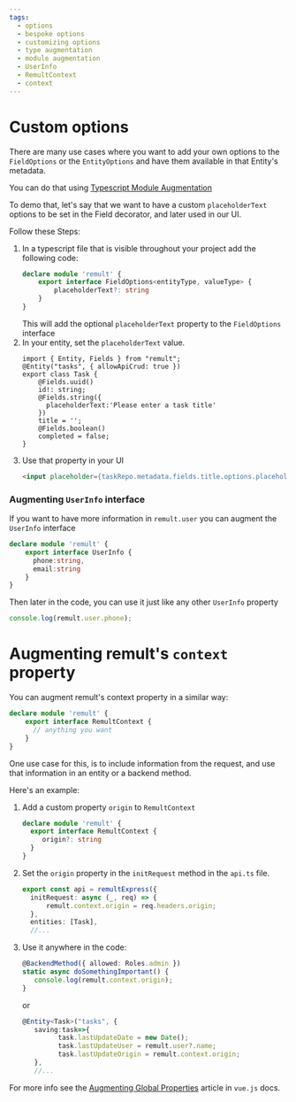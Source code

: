 ```yaml
---
tags:
  - options
  - bespoke options
  - customizing options
  - type augmentation
  - module augmentation
  - UserInfo
  - RemultContext
  - context
---
```

# Custom options
There are many use cases where you want to add your own options to the `FieldOptions` or the `EntityOptions` and have them available in that Entity's metadata.

You can do that using [Typescript Module Augmentation](https://www.typescriptlang.org/docs/handbook/declaration-merging.html#module-augmentation)

To demo that, let's say that we want to have a custom `placeholderText` options to be set in the Field decorator, and later used in our UI.

Follow these Steps:
1. In a typescript file that is visible throughout your project add the following code:
   ```ts
   declare module 'remult' {
       export interface FieldOptions<entityType, valueType> {
           placeholderText?: string
       }
   }
   ```
   This will add the optional `placeholderText` property to the `FieldOptions` interface
2. In your entity, set the `placeholderText` value.
   ```ts{7}
   import { Entity, Fields } from "remult";
   @Entity("tasks", { allowApiCrud: true })
   export class Task {
       @Fields.uuid()
       id!: string;
       @Fields.string({
         placeholderText:'Please enter a task title'
       })
       title = '';
       @Fields.boolean()
       completed = false;
   }
   ```
3. Use that property in your UI
   ```html
   <input placeholder={taskRepo.metadata.fields.title.options.placeholderText}/>
   ```

### Augmenting `UserInfo` interface
If you want to have more information in `remult.user` you can augment the `UserInfo` interface
```ts
declare module 'remult' {
    export interface UserInfo {
      phone:string,
      email:string
    }
}
```


Then later in the code, you can use it just like any other `UserInfo` property
```ts
console.log(remult.user.phone);
```

# Augmenting remult's `context` property

You can augment remult's context property in a similar way:
```ts
declare module 'remult' {
    export interface RemultContext {
      // anything you want
    }
}
```

One use case for this, is to include information from the request, and use that information in an entity or a backend method.

Here's an example:
1. Add a custom property `origin` to `RemultContext`
   ```ts
   declare module 'remult' {
     export interface RemultContext {
        origin?: string
     }
   }  
   ```
2. Set the `origin` property in the `initRequest` method in the `api.ts` file.
   ```ts
   export const api = remultExpress({
     initRequest: async (_, req) => {
         remult.context.origin = req.headers.origin;
     },
     entities: [Task],
     //...
   ```
3. Use it anywhere in the code:
   ```ts
   @BackendMethod({ allowed: Roles.admin })
   static async doSomethingImportant() {
      console.log(remult.context.origin);
   }
   ```
   or
   ```ts
   @Entity<Task>("tasks", {
      saving:task=>{
            task.lastUpdateDate = new Date();
            task.lastUpdateUser = remult.user?.name;
            task.lastUpdateOrigin = remult.context.origin;
      },
      //...
   ```
   


For more info see the [Augmenting Global Properties](https://vuejs.org/guide/typescript/options-api.html#augmenting-global-properties) article in `vue.js` docs.
